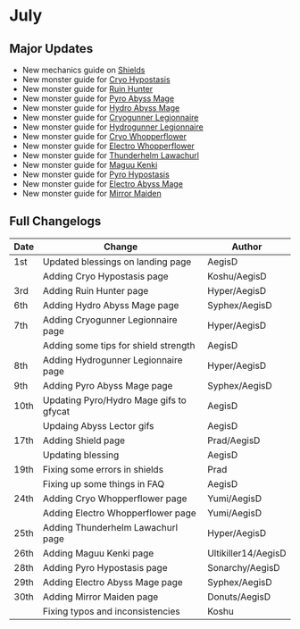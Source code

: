 # July

## Major Updates

* New mechanics guide on [Shields](../../mechanics/shields.md)
* New monster guide for [Cryo Hypostasis](../../monsters/elites/cryo-hypostasis.md)
* New monster guide for [Ruin Hunter](../../monsters/ruin-constructs/ruin-hunter.md)
* New monster guide for [Pyro Abyss Mage](../../monsters/abyss-order/pyro-abyss-mage.md)
* New monster guide for [Hydro Abyss Mage](../../monsters/abyss-order/hydro-abyss-mage.md)
* New monster guide for [Cryogunner Legionnaire](../../monsters/fatui/cryogunner-legionnaire.md)
* New monster guide for [Hydrogunner Legionnaire](../../monsters/fatui/hydrogunner-legionnaire.md)
* New monster guide for [Cryo Whopperflower](../../monsters/animals/cryo-whopperflower.md)
* New monster guide for [Electro Whopperflower](../../monsters/animals/electro-whopperflower.md)
* New monster guide for [Thunderhelm Lawachurl](../../monsters/hilichurls/lawachurls/thunderhelm-lawachurl.md)
* New monster guide for [Maguu Kenki](../../monsters/elites/maguu-kenki.md)
* New monster guide for [Pyro Hypostasis](../../monsters/elites/pyro-hypostasis.md)
* New monster guide for [Electro Abyss Mage](../../monsters/abyss-order/electro-abyss-mage.md)
* New monster guide for [Mirror Maiden](../../monsters/fatui/mirror-maiden.md)

## Full Changelogs

| Date | Change                                  | Author              |
| ---- | --------------------------------------- | ------------------- |
| 1st  | Updated blessings on landing page       | AegisD              |
|      | Adding Cryo Hypostasis page             | Koshu/AegisD        |
| 3rd  | Adding Ruin Hunter page                 | Hyper/AegisD        |
| 6th  | Adding Hydro Abyss Mage page            | Syphex/AegisD       |
| 7th  | Adding Cryogunner Legionnaire page      | Hyper/AegisD        |
|      | Adding some tips for shield strength    | AegisD              |
| 8th  | Adding Hydrogunner Legionnaire page     | Hyper/AegisD        |
| 9th  | Adding Pyro Abyss Mage page             | Syphex/AegisD       |
| 10th | Updating Pyro/Hydro Mage gifs to gfycat | AegisD              |
|      | Updaing Abyss Lector gifs               | AegisD              |
| 17th | Adding Shield page                      | Prad/AegisD         |
|      | Updating blessing                       | AegisD              |
| 19th | Fixing some errors in shields           | Prad                |
|      | Fixing up some things in FAQ            | AegisD              |
| 24th | Adding Cryo Whopperflower page          | Yumi/AegisD         |
|      | Adding Electro Whopperflower page       | Yumi/AegisD         |
| 25th | Adding Thunderhelm Lawachurl page       | Hyper/AegisD        |
| 26th | Adding Maguu Kenki page                 | Ultikiller14/AegisD |
| 28th | Adding Pyro Hypostasis page             | Sonarchy/AegisD     |
| 29th | Adding Electro Abyss Mage page          | Syphex/AegisD       |
| 30th | Adding Mirror Maiden page               | Donuts/AegisD       |
|      | Fixing typos and inconsistencies        | Koshu               |
